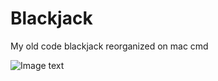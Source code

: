 # Blackjack
My old code blackjack reorganized on mac cmd

![Image text](https://raw.githubusercontent.com/RobinC94/ZTEAlgorithm/master/image/blackjack.jpg)
